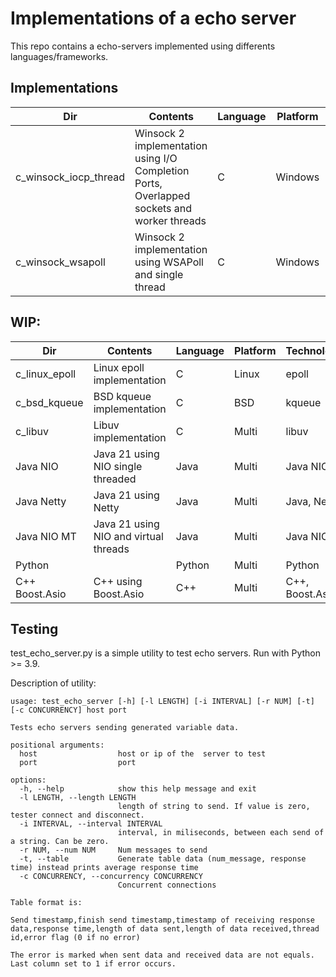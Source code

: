 # Implementations of a echo server

This repo contains a echo-servers implemented using differents languages/frameworks.

## Implementations

| Dir                    | Contents                                                                                   | Language | Platform | Technologies       |
|------------------------|--------------------------------------------------------------------------------------------|----------|----------|--------------------|
| c_winsock_iocp_thread  | Winsock 2 implementation using I/O Completion Ports, Overlapped sockets and worker threads | C        | Windows  | Winsock 2, IOCP    |
| c_winsock_wsapoll      | Winsock 2 implementation using WSAPoll and single thread                                   | C        | Windows  | Winsock 2, WSAPoll |

## WIP:

| Dir                    | Contents                                                                                   | Language | Platform | Technologies       |
|------------------------|--------------------------------------------------------------------------------------------|----------|----------|--------------------|
| c_linux_epoll          | Linux epoll implementation                                                                 | C        | Linux    | epoll              |
| c_bsd_kqueue           | BSD kqueue implementation                                                                  | C        | BSD      | kqueue             |
| c_libuv                | Libuv implementation                                                                       | C        | Multi    | libuv              |
| Java NIO               | Java 21 using NIO single threaded                                                          | Java     | Multi    | Java NIO           |
| Java Netty             | Java 21 using Netty                                                                        | Java     | Multi    | Java, Netty        |
| Java NIO MT            | Java 21 using NIO and virtual threads                                                      | Java     | Multi    | Java NIO, VT       |
| Python                 |                                                                                            | Python   | Multi    | Python             |
| C++ Boost.Asio         | C++ using Boost.Asio                                                                       | C++      | Multi    | C++, Boost.Asio    |


## Testing

test_echo_server.py is a simple utility to test echo servers. Run with Python >= 3.9.

Description of utility:

```
usage: test_echo_server [-h] [-l LENGTH] [-i INTERVAL] [-r NUM] [-t] [-c CONCURRENCY] host port

Tests echo servers sending generated variable data.

positional arguments:
  host                  host or ip of the  server to test
  port                  port

options:
  -h, --help            show this help message and exit
  -l LENGTH, --length LENGTH
                        length of string to send. If value is zero, tester connect and disconnect.
  -i INTERVAL, --interval INTERVAL
                        interval, in miliseconds, between each send of a string. Can be zero.
  -r NUM, --num NUM     Num messages to send
  -t, --table           Generate table data (num_message, response time) instead prints average response time
  -c CONCURRENCY, --concurrency CONCURRENCY
                        Concurrent connections

Table format is:

Send timestamp,finish send timestamp,timestamp of receiving response data,response time,length of data sent,length of data received,thread id,error flag (0 if no error)

The error is marked when sent data and received data are not equals. Last column set to 1 if error occurs.

```
